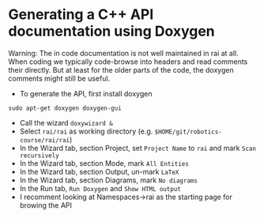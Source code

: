 # Generating a C++ API documentation using Doxygen

Warning: The in code documentation is not well maintained in rai at
all. When coding we typically code-browse into headers and read
comments their directly. But at least for the older parts of the code,
the doxygen comments might still be useful.

* To generate the API, first install doxygen
```
sudo apt-get doxygen doxygen-gui
```
* Call the wizard `doxywizard &`
* Select `rai/rai` as working directory (e.g. `$HOME/git/robotics-course/rai/rai`)
* In the Wizard tab, section Project, set `Project Name` to `rai` and mark `Scan recursively`
* In the Wizard tab, section Mode, mark `All Entities`
* In the Wizard tab, section Output, un-mark `LaTeX`
* In the Wizard tab, section Diagrams, mark `No diagrams`
* In the Run tab, `Run Doxygen` and `Show HTML output`
* I recomment looking at Namespaces->rai as the starting page for browing the API


